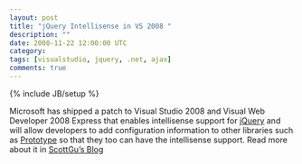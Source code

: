 ```yaml
---
layout: post
title: "jQuery Intellisense in VS 2008 "
description: ""
date: 2008-11-22 12:00:00 UTC
category: 
tags: [visualstudio, jquery, .net, ajax]
comments: true
---
```

{% include JB/setup %}

<div id="post">
<p>Microsoft has shipped a patch to Visual Studio 2008 and Visual Web Developer  2008 Express that enables intellisense support for <a href="http://www.jquery.com/">jQuery</a> and will allow developers to add  configuration information to other libraries such as <a href="http://www.prototypejs.org/">Prototype</a> so that they too can have the  intellisense support. Read more about it in <a href="http://weblogs.asp.net/scottgu/archive/2008/11/21/jquery-intellisense-in-vs-2008.aspx">ScottGu&rsquo;s  Blog</a></p>
</div>